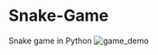 # Snake-Game
Snake game in Python
![game_demo](https://user-images.githubusercontent.com/60610128/210334470-1ccae20a-8368-46a2-86ee-69b0d230fd7f.gif)
